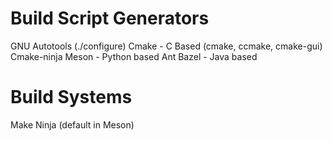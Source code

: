 # Build Script Generators
GNU Autotools (./configure)
Cmake - C Based (cmake, ccmake, cmake-gui)
Cmake-ninja
Meson - Python based
Ant
Bazel - Java based
# Build Systems
Make
Ninja (default in Meson)